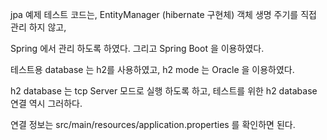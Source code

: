 
jpa 예제 테스트 코드는, EntityManager (hibernate 구현체) 객체 생명 주기를 직접 관리 하지 않고,

Spring 에서 관리 하도록 하였다. 그리고 Spring Boot 을 이용하였다.

테스트용 database 는 h2를 사용하였고, h2 mode 는 Oracle 을 이용하였다.

h2 database 는 tcp Server 모드로 실행 하도록 하고, 테스트를 위한 h2 database 연결 역시 그러하다.

연결 정보는 src/main/resources/application.properties 를 확인하면 된다.

